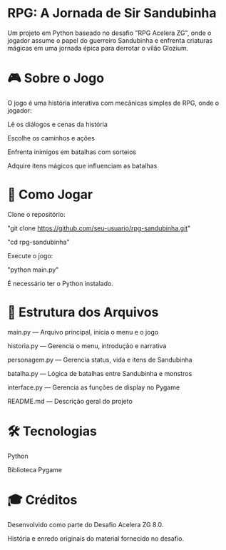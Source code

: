 # RPG: A Jornada de Sir Sandubinha

Um projeto em Python baseado no desafio "RPG Acelera ZG", onde o jogador assume o papel do guerreiro Sandubinha e enfrenta criaturas mágicas em uma jornada épica para derrotar o vilão Glozium.


# 🎮 Sobre o Jogo

O jogo é uma história interativa com mecânicas simples de RPG, onde o jogador:

Lê os diálogos e cenas da história

Escolhe os caminhos e ações

Enfrenta inimigos em batalhas com sorteios

Adquire itens mágicos que influenciam as batalhas


# 🚀 Como Jogar

Clone o repositório:

"git clone https://github.com/seu-usuario/rpg-sandubinha.git"

"cd rpg-sandubinha"

Execute o jogo:

"python main.py"

É necessário ter o Python instalado.


# 📁 Estrutura dos Arquivos

main.py — Arquivo principal, inicia o menu e o jogo

historia.py — Gerencia o menu, introdução e narrativa

personagem.py — Gerencia status, vida e itens de Sandubinha

batalha.py — Lógica de batalhas entre Sandubinha e monstros

interface.py — Gerencia as funções de display no Pygame

README.md — Descrição geral do projeto


# 🛠️ Tecnologias

Python 

Biblioteca Pygame


# 🎓 Créditos

Desenvolvido como parte do Desafio Acelera ZG 8.0.

História e enredo originais do material fornecido no desafio.
